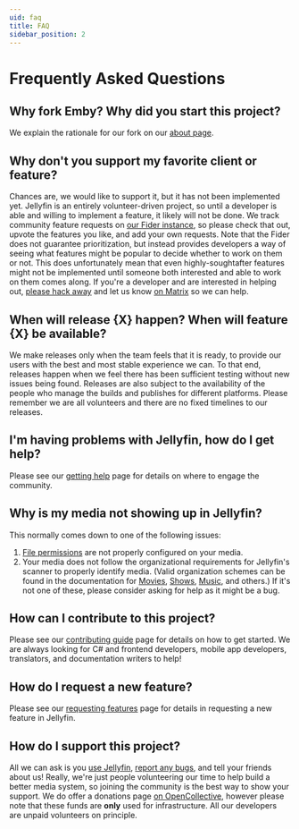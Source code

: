 ```yaml
---
uid: faq
title: FAQ
sidebar_position: 2
---
```


# Frequently Asked Questions

## Why fork Emby? Why did you start this project?

We explain the rationale for our fork on our [about page](/docs/general/about).

## Why don't you support my favorite client or feature?

Chances are, we would like to support it, but it has not been implemented yet.
Jellyfin is an entirely volunteer-driven project, so until a developer is able and willing to implement a feature, it likely will not be done.
We track community feature requests on [our Fider instance](https://features.jellyfin.org), so please check that out, upvote the features you like, and add your own requests. Note that the Fider does not guarantee prioritization, but instead provides developers a way of seeing what features might be popular to decide whether to work on them or not. This does unfortunately mean that even highly-soughtafter features might not be implemented until someone both interested and able to work on them comes along.
If you're a developer and are interested in helping out, [please hack away](/docs/general/contributing) and let us know [on Matrix](/docs/general/getting-help) so we can help.

## When will release {X} happen? When will feature {X} be available?

We make releases only when the team feels that it is ready, to provide our users with the best and most stable experience we can.
To that end, releases happen when we feel there has been sufficient testing without new issues being found.
Releases are also subject to the availability of the people who manage the builds and publishes for different platforms. Please remember we are all volunteers and there are no fixed timelines to our releases.

## I'm having problems with Jellyfin, how do I get help?

Please see our [getting help](/docs/general/getting-help) page for details on where to engage the community.

## Why is my media not showing up in Jellyfin?

This normally comes down to one of the following issues:

1. [File permissions](https://wikipedia.org/wiki/File-system_permissions) are not properly configured on your media.
2. Your media does not follow the organizational requirements for Jellyfin's scanner to properly identify media. (Valid organization schemes can be found in the documentation for [Movies](/docs/general/server/media/movies), [Shows](/docs/general/server/media/shows), [Music](/docs/general/server/media/music), and others.)
If it's not one of these, please consider asking for help as it might be a bug.

## How can I contribute to this project?

Please see our [contributing guide](/docs/general/contributing) page for details on how to get started.
We are always looking for C# and frontend developers, mobile app developers, translators, and documentation writers to help!

## How do I request a new feature?

Please see our [requesting features](/docs/general/contributing/issues#requesting-features) page for details in requesting a new feature in Jellyfin.

## How do I support this project?

All we can ask is you [use Jellyfin](/docs/general/installation), [report any bugs](/docs/general/contributing/issues#reporting-bugs), and tell your friends about us!
Really, we're just people volunteering our time to help build a better media system, so joining the community is the best way to show your support.
We do offer a donations page [on OpenCollective](https://opencollective.com/jellyfin), however please note that these funds are **only** used for infrastructure. All our developers are unpaid volunteers on principle.
